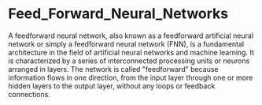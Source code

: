 # Feed_Forward_Neural_Networks


A feedforward neural network, also known as a feedforward artificial neural network or simply a feedforward neural network (FNN), is a fundamental architecture in the field of artificial neural networks and machine learning. It is characterized by a series of interconnected processing units or neurons arranged in layers. The network is called "feedforward" because information flows in one direction, from the input layer through one or more hidden layers to the output layer, without any loops or feedback connections.
